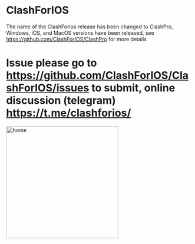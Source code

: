 # ClashForIOS
The name of the ClashForios release has been changed to ClashPro, Windows, iOS, and MacOS versions have been released, see https://github.com/ClashForIOS/ClashPro for more details

# Issue please go to https://github.com/ClashForIOS/ClashForIOS/issues to submit, online discussion (telegram) https://t.me/clashforios/

<img width="304" alt="home" src="https://github.com/bdluking/ClashPro/assets/131734194/ecf2ca01-95bf-4d77-a8c5-6361f66f743d">
